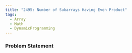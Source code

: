 ```yaml
---
title: "2495: Number of Subarrays Having Even Product"
tags:
  - Array
  - Math
  - DynamicProgramming
---
```

### Problem Statement

